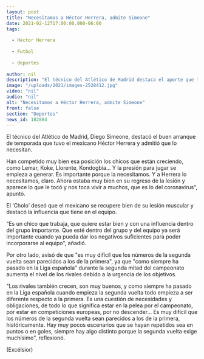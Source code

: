 ```yaml
---
layout: post
title: "Necesitamos a Héctor Herrera, admite Simeone"
date: 2021-02-12T17:00:00.000-06:00
tags:
  
  - Héctor Herrera
  
  - Futbol
  
  - deportes
  
author: nil
description: "El técnico del Atlético de Madrid destaca el aporte que tiene el mexicano en el equipo y desea que se recupere completamente"
image: "/uploads/2021/images-2528412.jpg"
video: "nil"
audio: "nil"
alt: "Necesitamos a Héctor Herrera, admite Simeone"
front: false
section: "Deportes"
news_id: 182884
---
```


El técnico del Atlético de Madrid, Diego Simeone, destacó el buen arranque de temporada que tuvo el mexicano Héctor Herrera y admitió que lo necesitan.

Han competido muy bien esa posición los chicos que están creciendo, como Lemar, Koke, Llorente, Kondogbia... Y la presión para jugar se empieza a generar. Es importante porque la necesitamos. Y a Herrera lo necesitamos, claro. Ahora estaba muy bien en su regreso de la lesión y aparece lo que le tocó y nos toca vivir a muchos, que es lo del coronavirus", apuntó.

El ‘Cholo’ deseó que el mexicano se recupere bien de su lesión muscular y destacó la influencia que tiene en el equipo.

“Es un chico que trabaja, que quiere estar bien y con una influencia dentro del grupo importante. Que esté dentro del grupo y del equipo ya será importante cuando ya pueda dar los negativos suficientes para poder incorporarse al equipo", añadió.

Por otro lado, avisó de que "es muy difícil que los números de la segunda vuelta sean parecidos a los de la primera", ya que "como siempre ha pasado en la Liga española" durante la segunda mitad del campeonato aumenta el nivel de los rivales debido a la urgencia de los objetivos.

"Los rivales también crecen, son muy buenos, y como siempre ha pasado en la Liga española cuando empieza la segunda vuelta todo empieza a ser diferente respecto a la primera. Es una cuestión de necesidades y obligaciones, de todo lo que significa estar en la pelea por el campeonato, por estar en competiciones europeas, por no descender... Es muy difícil que los números de la segunda vuelta sean parecidos a los de la primera, históricamente. Hay muy pocos escenarios que se hayan repetidos sea en puntos o en goles, siempre hay algo distinto porque la segunda vuelta exige muchísimo", reflexionó.

(Excélsior)
